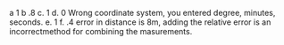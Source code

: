 a 1
b .8
c. 1
d. 0 Wrong coordinate system, you entered degree, minutes, seconds.
e. 1 
f. .4  error in distance is 8m, adding the relative error is an incorrectmethod for combining the masurements.
 
